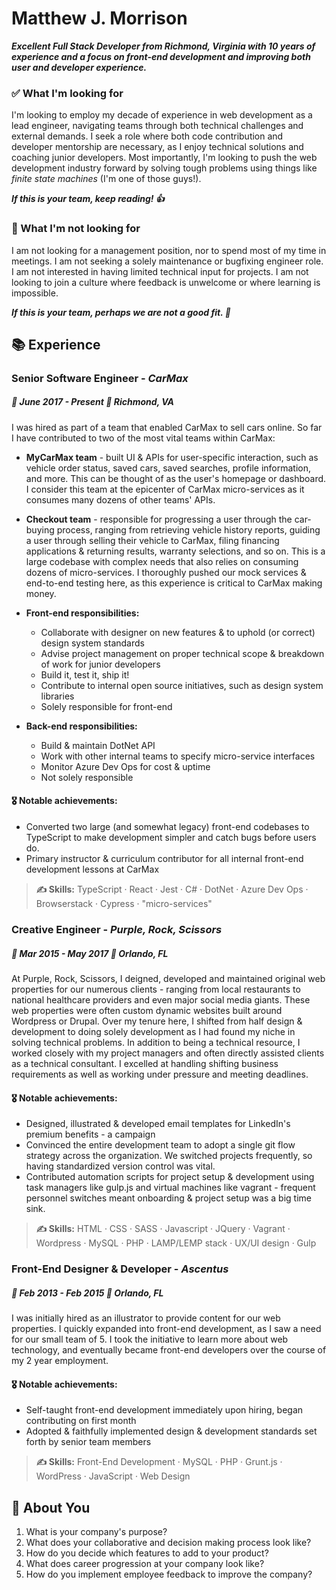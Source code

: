 
# Matthew J. Morrison
***Excellent Full Stack Developer from Richmond, Virginia with 10 years of experience and a focus on  front-end development and improving both user and developer experience.***

### ✅ What I'm looking for
I'm looking to employ my decade of experience in web development as a lead engineer, navigating teams through both technical challenges and external demands. I seek a role where both code contribution and developer mentorship are necessary, as I enjoy technical solutions and coaching junior developers. Most importantly, I'm looking to push the web development industry forward by solving tough problems using things like *finite state machines* (I'm one of those guys!).

***If this is your team, keep reading! 👍***

### 🛑 What I'm not looking for
I am not looking for a management position, nor to spend most of my time in meetings. I am not seeking a solely maintenance or bugfixing engineer role. I am not interested in having limited technical input for projects. I am not looking to join a culture where feedback is unwelcome or where learning is impossible.

***If this is your team, perhaps we are not a good fit. 👋***

## 📚 Experience

### Senior Software Engineer - *CarMax*
##### 📆 June 2017 - Present	📍 Richmond, VA
I was hired as part of a team that enabled CarMax to sell cars online. So far I have contributed to two of the most vital teams within CarMax:
- **MyCarMax team** - built UI & APIs for user-specific interaction, such as vehicle order status, saved cars, saved searches, profile information, and more. This can be thought of as the user's homepage or dashboard. I consider this team at the epicenter of CarMax micro-services as it consumes many dozens of other teams' APIs.
- **Checkout team** - responsible for progressing a user through the car-buying process, ranging from retrieving vehicle history reports, guiding a user through selling their vehicle to CarMax, filing financing applications & returning results, warranty selections, and so on. This is a large codebase with complex needs that also relies on consuming dozens of micro-services. I thoroughly pushed our mock services & end-to-end testing here, as this experience is critical to CarMax making money.

- **Front-end responsibilities:**
	- Collaborate with designer on new features & to uphold (or correct) design system standards
	- Advise project management on proper technical scope & breakdown of work for junior developers
	- Build it, test it, ship it!
	- Contribute to internal open source initiatives, such as design system libraries
	- Solely responsible for front-end

- **Back-end responsibilities:**
	- Build & maintain DotNet API
	- Work with other internal teams to specify micro-service interfaces
	- Monitor Azure Dev Ops for cost & uptime
	- Not solely responsible

#### 🎖 Notable achievements:
- Converted two large (and somewhat legacy) front-end codebases to TypeScript to make development simpler and catch bugs before users do.
- Primary instructor & curriculum contributor for all internal front-end development lessons at CarMax

>**✍️ Skills:** TypeScript · React · Jest · C# · DotNet · Azure Dev Ops · Browserstack · Cypress · "micro-services"

### Creative Engineer - *Purple, Rock, Scissors*
##### 📆 Mar 2015 - May 2017 📍 Orlando, FL
At Purple, Rock, Scissors, I deigned, developed and maintained original web properties for our numerous clients - ranging from local restaurants to national healthcare providers and even major social media giants. These web properties were often custom dynamic websites built around Wordpress or Drupal. Over my tenure here, I shifted from half design & development to doing solely development as I had found my niche in solving technical problems. In addition to being a technical resource, I worked closely with my project managers and often directly assisted clients as a technical consultant. I excelled at handling shifting business requirements as well as working under pressure and meeting deadlines.

#### 🎖 Notable achievements:
- Designed, illustrated & developed email templates for LinkedIn's premium benefits - a campaign 
- Convinced the entire development team to adopt a single git flow strategy across the organization. We switched projects frequently, so having standardized version control was vital.
- Contributed automation scripts for project setup & development using task managers like gulp.js and virtual machines like vagrant - frequent personnel switches meant onboarding & project setup was a big time sink.

>**✍️ Skills:**  HTML · CSS · SASS · Javascript · JQuery · Vagrant · Wordpress · MySQL · PHP · LAMP/LEMP stack · UX/UI design · Gulp

### Front-End Designer & Developer - *Ascentus*
##### 📆 Feb 2013 - Feb 2015 📍 Orlando, FL

I was initially hired as an illustrator to provide content for our web properties. I quickly expanded into front-end development, as I saw a need for our small team of 5. I took the initiative to learn more about web technology, and eventually became front-end developers over the course of my 2 year employment.

#### 🎖 Notable achievements:
- Self-taught front-end development immediately upon hiring, began contributing on first month
- Adopted & faithfully implemented design & development standards set forth by senior team members
    
>**✍️ Skills:** Front-End Development · MySQL · PHP · Grunt.js · WordPress · JavaScript · Web Design

## 🫵 About You
1. What is your company's purpose?
2. What does your collaborative and decision making process look like?
3. How do you decide which features to add to your product?
4. What does career progression at your company look like?
5. How do you implement employee feedback to improve the company?
